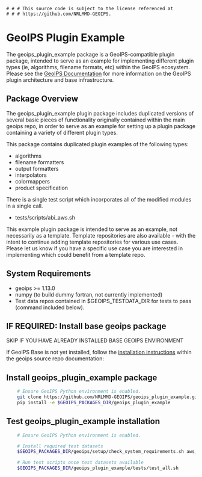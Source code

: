     # # # This source code is subject to the license referenced at
    # # # https://github.com/NRLMMD-GEOIPS.

GeoIPS Plugin Example
=====================

The geoips_plugin_example package is a GeoIPS-compatible plugin package, intended to serve as
an example for implementing different plugin types (ie, algorithms, filename formats, etc)
within the GeoIPS ecosystem. Please see the
[GeoIPS Documentation](https://github.com/NRLMMD-GEOIPS/geoips#readme)
for more information on the GeoIPS plugin architecture and base infrastructure.

Package Overview
----------------

The geoips_plugin_example plugin package includes duplicated versions of several
basic pieces of functionality originally contained within the main geoips repo,
in order to serve as an example for setting up a plugin package containing a variety of
different plugin types.

This package contains duplicated plugin examples of the following types:

* algorithms
* filename formatters
* output formatters
* interpolators
* colormappers
* product specification

There is a single test script which incorporates all of the modified modules in a single call.

* tests/scripts/abi_aws.sh

This example plugin package is intended to serve as an example, not necessarily as a template.
Template repositories are also available - with the intent to continue adding template repositories
for various use cases.  Please let us know if you have a specific use case you are interested in
implementing which could benefit from a template repo.

System Requirements
---------------------

* geoips >= 1.13.0
* numpy (to build dummy fortran, not currently implemented)
* Test data repos contained in $GEOIPS_TESTDATA_DIR for tests to pass
  (command included below).

IF REQUIRED: Install base geoips package
------------------------------------------------------------
SKIP IF YOU HAVE ALREADY INSTALLED BASE GEOIPS ENVIRONMENT

If GeoIPS Base is not yet installed, follow the
[installation instructions](https://github.com/NRLMMD-GEOIPS/geoips#installation)
within the geoips source repo documentation:

Install geoips_plugin_example package
----------------------------------------

```bash
    # Ensure GeoIPS Python environment is enabled.
    git clone https://github.com/NRLMMD-GEOIPS/geoips_plugin_example.git $GEOIPS_PACKAGES_DIR/geoips_plugin_example
    pip install -e $GEOIPS_PACKAGES_DIR/geoips_plugin_example
```

Test geoips_plugin_example installation
-----------------------------------------
```bash
    # Ensure GeoIPS Python environment is enabled.

    # Install required test datasets
    $GEOIPS_PACKAGES_DIR/geoips/setup/check_system_requirements.sh aws_test_data abi_day_low_memory

    # Run test scripts once test datasets available
    $GEOIPS_PACKAGES_DIR/geoips_plugin_example/tests/test_all.sh
```
